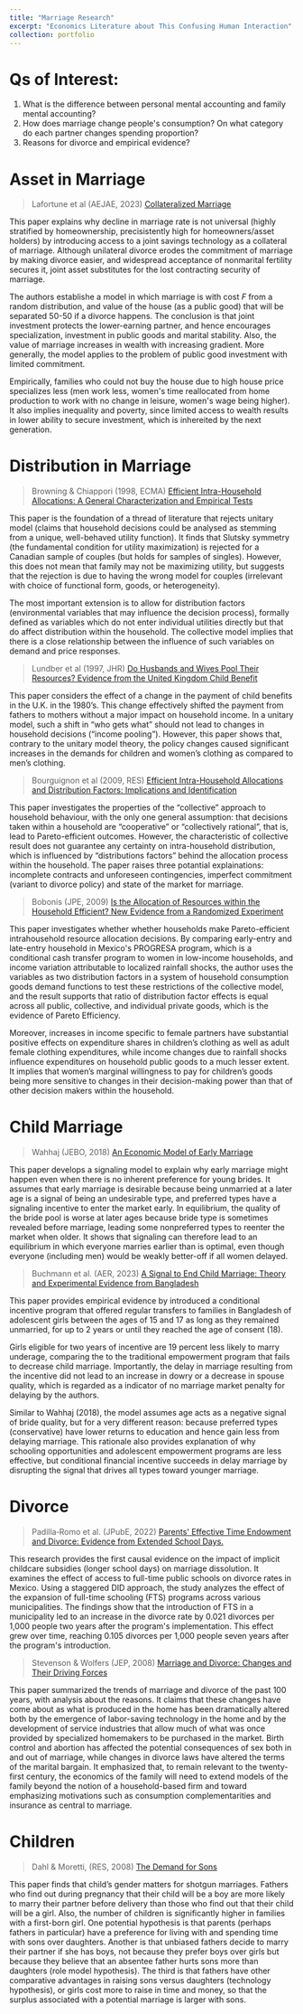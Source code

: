 ```yaml
---
title: "Marriage Research"
excerpt: "Economics Literature about This Confusing Human Interaction"
collection: portfolio
---
```

# Qs of Interest:

1. What is the difference between personal mental accounting and family mental accounting?
2. How does marriage change people's consumption? On what category do each partner changes spending proportion?
3. Reasons for divorce and empirical evidence?


# Asset in Marriage

> Lafortune et al (AEJAE, 2023) [Collateralized Marriage](https://doi.org/10.1257/app.20210614)

This paper explains why decline in marriage rate is not universal (highly stratified by homeownership, precisistently high for homeowners/asset holders) by introducing access to a joint savings technology as a collateral of marriage. Although unilateral divorce erodes the commitment of marriage by making divorce easier, and widespread acceptance of nonmarital fertility secures it, joint asset substitutes for the lost contracting security of marriage.

The authors establishe a model in which marriage is with cost $F$ from a random distribution, and value of the house (as a public good) that will be separated 50-50 if a divorce happens. The conclusion is that joint investment protects the lower-earning partner, and hence encourages specialization, investment in public goods and marital stability. Also, the value of marriage increases in wealth with increasing gradient. More generally, the model applies to the problem of public good investment with limited commitment. 

Empirically, families who could not buy the house due to high house price specializes less (men work less, women's time reallocated from home production to work with no change in leisure, women's wage being higher). It also implies inequality and poverty, since limited access to wealth results in lower ability to secure investment, which is inhereited by the next generation.


# Distribution in Marriage


> Browning & Chiappori (1998, ECMA) [Efficient Intra-Household Allocations: A General Characterization and Empirical Tests](https://doi.org/10.2307/2999616)

This paper is the foundation of a thread of literature that rejects unitary model (claims that household decisions could be analysed as stemming from a unique, well-behaved utility function). It finds that Slutsky symmetry (the fundamental condition for utility maximization) is rejected for a Canadian sample of couples (but holds for samples of singles). However, this does not mean that family may not be maximizing utility, but suggests that the rejection is due to having the wrong model for couples (irrelevant with choice of functional form, goods, or heterogeneity). 

The most important extension is to allow for distribution factors (environmental variables that may influence the decision process), formally defined as variables which do not enter individual utilities directly but that do affect distribution within the household. The collective model implies that there is a close relationship between the influence of such variables on demand and price responses.


> Lundber et al (1997, JHR) [Do Husbands and Wives Pool Their Resources? Evidence from the United Kingdom Child Benefit](https://doi.org/10.2307/146179)

This paper considers the effect of a change in the payment of child benefits in the U.K. in the 1980’s. This change effectively shifted the payment from fathers to mothers without a major impact on household income. In a unitary model, such a shift in “who gets what” should not lead to changes in household decisions (“income pooling”). However, this paper shows that, contrary to the unitary model theory, the policy changes caused significant increases in the demands for children and women’s clothing as compared to men’s clothing.

> Bourguignon et al (2009, RES) [Efficient Intra-Household Allocations and Distribution Factors: Implications and Identification](https://doi.org/10.1111/j.1467-937X.2008.00525.x)

This paper investigates the properties of the “collective” approach to household behaviour, with the only one general assumption: that decisions taken within a household are “cooperative” or “collectively rational”, that is, lead to Pareto-efficient outcomes. However, the characteristic of collective result does not guarantee any certainty on intra-household distribution, which is influenced by “distributions factors” behind the allocation process within the household. The paper raises three potantial explainations: incomplete contracts and unforeseen contingencies, imperfect commitment (variant to divorce policy) and state of the market for marriage.

> Bobonis (JPE, 2009) [Is the Allocation of Resources within the Household Efficient? New Evidence from a Randomized Experiment](https://doi.org/10.1086/600076)

This paper investigates whether whether households make Pareto-efficient intrahousehold resource allocation decisions. By comparing early-entry and late-entry household in Mexico's PROGRESA program, which is a conditional cash transfer program to women in low-income households, and income variation attributable to localized rainfall shocks, the author uses the variables as two distribution factors in a system of household consumption goods demand functions to test these restrictions of the collective model, and the result supports that ratio of distribution factor effects is equal across all public, collective, and individual private goods, which is the evidence of Pareto Efficiency.

Moreover, increases in income specific to female partners have substantial positive effects on expenditure shares in children’s clothing as well as adult female clothing expenditures, while income changes due to rainfall shocks influence expenditures on household public goods to a much lesser extent. It implies that women’s marginal willingness to pay for children’s goods being more sensitive to changes in their decision-making power than that of other decision makers within the household. 




# Child Marriage

> Wahhaj (JEBO, 2018) [An Economic Model of Early Marriage](https://www.sciencedirect.com/science/article/pii/S0167268118301562)

This paper develops a signaling model to explain why early marriage might happen even when there is no inherent preference for young brides. It assumes that early marriage is desirable because being unmarried at a later age is a signal of being an undesirable type, and preferred types have a signaling incentive to enter the market early. In equilibrium, the quality of the bride pool is worse at later ages because bride type is sometimes revealed before marriage, leading some nonpreferred types to reenter the market when older. It shows that signaling can therefore lead to an equilibrium in which everyone marries earlier than is optimal, even though everyone (including men) would be weakly better-off if all women delayed. 


> Buchmann et al. (AER, 2023) [A Signal to End Child Marriage: Theory and Experimental Evidence from Bangladesh](https://pubs.aeaweb.org/doi/pdfplus/10.1257/aer.20220720)

This paper provides empirical evidence by introduced a conditional incentive program that offered regular transfers to families in Bangladesh of adolescent girls between the ages of 15 and 17 as long as they remained unmarried, for up to 2 years or until they reached the age of consent (18). 

Girls eligible for two years of incentive are 19 percent less likely to marry underage, comparing the to the traditional empowerment program that fails to decrease child marriage. Importantly, the delay in marriage resulting from the incentive did not lead to an increase in dowry or a decrease in spouse quality, which is regarded as a indicator of no marriage market penalty for delaying by the authors. 

Similar to Wahhaj (2018), the model assumes age acts as a negative signal of bride quality, but for a very different reason: because preferred types (conservative) have lower returns to education and hence gain less from delaying marriage. This rationale also provides explanation of why schooling opportunities and adolescent empowerment programs are less effective, but conditional financial incentive succeeds in delay marriage by disrupting the signal that drives all types toward younger marriage.



# Divorce

> Padilla‐Romo et al. (JPubE, 2022) [Parents' Effective Time Endowment and Divorce: Evidence from Extended School Days.](https://www.iza.org/publications/dp/15304/parents-effective-time-endowment-and-divorce-evidence-from-extended-school-days) 

This research provides the first causal evidence on the impact of implicit childcare subsidies (longer school days) on marriage dissolution. It examines the effect of access to full-time public schools on divorce rates in Mexico. Using a staggered DID approach, the study analyzes the effect of the expansion of full-time schooling (FTS) programs across various municipalities. The findings show that the introduction of FTS in a municipality led to an increase in the divorce rate by 0.021 divorces per 1,000 people two years after the program's implementation. This effect grew over time, reaching 0.105 divorces per 1,000 people seven years after the program's introduction.

> Stevenson & Wolfers (JEP, 2008) [Marriage and Divorce: Changes and Their Driving Forces](https://www.aeaweb.org/articles?id=10.1257/jep.21.2.27)

This paper summarized the trends of marriage and divorce of the past 100 years, with analysis about the reasons. It claims that these changes have come about as what is produced in the home has been dramatically altered both by the emergence of labor-saving technology in the home and by the development of service industries that allow much of what was once provided by specialized homemakers to be purchased in the market. Birth control and abortion has affected the potential consequences of sex both in and out of marriage, while changes in divorce laws have altered the terms of the marital bargain. It emphasized that, to remain relevant to the twenty-first century, the economics of the family will need to extend models of the family beyond the notion of a household-based firm and toward emphasizing motivations such as consumption complementarities and insurance as central to marriage.

# Children

> Dahl & Moretti, (RES, 2008) [The Demand for Sons](https://econweb.ucsd.edu/~gdahl/papers/demand-for-sons.pdf)

This paper finds that child’s gender matters for shotgun marriages. Fathers who find out during pregnancy that their child will be a boy are more likely to marry their partner before delivery than those who find out that their child will be a girl. Also, the number of children is significantly higher in families with a first-born girl. One potential hypothesis is that parents (perhaps fathers in particular) have a preference for living with and spending time with sons over daughters. Another is that unbiased fathers decide to marry their partner if she has boys, not because they prefer boys over girls but because they believe that an absentee father hurts sons more than daughters (role model hypothesis). The third is that fathers have other comparative advantages in raising sons versus daughters (technology hypothesis), or girls cost more to raise in time and money, so that the surplus associated with a potential marriage is larger with sons. 
